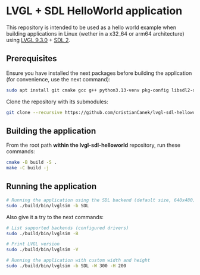 # LVGL + SDL HelloWorld application

This repository is intended to be used as a hello world example when building applications in Linux (wether in a x32_64 or arm64 architecture) using [LVGL 9.3.0](https://lvgl.io/) + [SDL 2](https://wiki.libsdl.org/SDL2).


## Prerequisites

Ensure you have installed the next packages before building the application (for convenience, use the next command):

```bash
sudo apt install git cmake gcc g++ python3.13-venv pkg-config libsdl2-dev libsdl2-image-dev libglfw3-dev libglew-dev -y
```

Clone the repository with its submodules:

```bash
git clone --recursive https://github.com/cristianCanek/lvgl-sdl-helloworld.git
```


## Building the application

From the root path **within the lvgl-sdl-helloworld** repository, run these commands:

```bash
cmake -B build -S .
make -C build -j
```


## Running the application

```bash
# Running the application using the SDL backend (default size, 640x480)
sudo ./build/bin/lvglsim -b SDL
```

Also give it a try to the next commands:

```bash
# List supported backends (configured drivers)
sudo ./build/bin/lvglsim -B

# Print LVGL version
sudo ./build/bin/lvglsim -V

# Running the application with custom width and height
sudo ./build/bin/lvglsim -b SDL -W 300 -H 200
```

